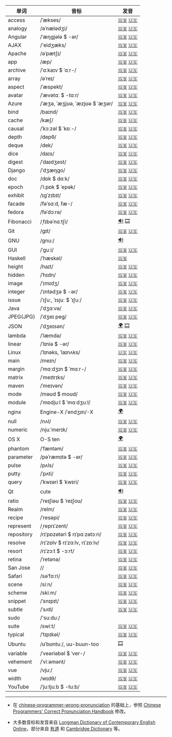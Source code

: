 
| 单词  | 音标 | 发音 |
| ---- | ---- | ---- |
| access | /ˈækses/ | [🇬🇧](http://www.ldoceonline.com/media/english/breProns/brelasdeaccess.mp3) [🇺🇸](http://www.ldoceonline.com/media/english/ameProns/access1.mp3) |
| analogy | /əˈnælədʒi/ | [🇬🇧](http://www.ldoceonline.com/media/english/breProns/analogy0205.mp3) [🇺🇸](http://www.ldoceonline.com/media/english/ameProns/analogy.mp3) |
| Angular | /ˈæŋɡjələ $ -ər/ | [🇬🇧](http://www.ldoceonline.com/media/english/breProns/angular0205.mp3) [🇺🇸](http://www.ldoceonline.com/media/english/ameProns/angular.mp3) |
| AJAX | /'eidʒæks/ | [🇬🇧](http://dict.youdao.com/dictvoice?audio=AJAX&type=1) [🇺🇸](http://dict.youdao.com/dictvoice?audio=AJAX&type=2) |
| Apache | /əˈpætʃɪ/ | [🇬🇧](http://dict.youdao.com/dictvoice?audio=Apache&type=1) [🇺🇸](http://dict.youdao.com/dictvoice?audio=Apache&type=2) |
| app | /æp/ | [🇬🇧](http://www.ldoceonline.com/media/english/breProns/ld5_app.mp3) [🇺🇸](http://www.ldoceonline.com/media/english/ameProns/ld5_app.mp3) | 
| archive | /ˈɑːkaɪv $ ˈɑːr-/ | [🇬🇧](http://www.ldoceonline.com/media/english/breProns/archive_n0205.mp3) [🇺🇸](http://www.ldoceonline.com/media/english/ameProns/laadarchive.mp3) |
| array | /əˈreɪ/ | [🇬🇧](http://www.ldoceonline.com/media/english/breProns/array_n0205.mp3) [🇺🇸](http://www.ldoceonline.com/media/english/ameProns/array1.mp3) |
| aspect | /ˈæspekt/ | [🇬🇧](http://www.ldoceonline.com/media/english/breProns/aspect0205.mp3) [🇺🇸](http://www.ldoceonline.com/media/english/ameProns/aspect.mp3) |
| avatar | /ˈævətɑː $ -tɑːr/ | [🇬🇧](http://www.ldoceonline.com/media/english/breProns/ld41avatar.mp3) [🇺🇸](http://www.ldoceonline.com/media/english/ameProns/avatar.mp3) |
| Azure | /ˈæʒə, ˈæʒjʊə, ˈæzjʊə $ ˈæʒər/ | [🇬🇧](http://www.ldoceonline.com/media/english/breProns/azure0205.mp3) [🇺🇸](http://www.ldoceonline.com/media/english/ameProns/azure.mp3) | 
| bind | /baɪnd/ | [🇬🇧](http://www.ldoceonline.com/media/english/breProns/bind_v0205.mp3) [🇺🇸](http://www.ldoceonline.com/media/english/ameProns/bind1.mp3) |
| cache | /kæʃ/ | [🇬🇧](http://www.ldoceonline.com/media/english/breProns/cache_v0205.mp3) [🇺🇸](http://www.ldoceonline.com/media/english/ameProns/cache.mp3) |
| causal | /ˈkɔːzəl $ ˈkɒː-/ | [🇬🇧](http://www.ldoceonline.com/media/english/breProns/ld41causal.mp3) [🇺🇸](http://www.ldoceonline.com/media/english/ameProns/causal.mp3) |
| depth | /depθ/ | [🇬🇧](http://dict.youdao.com/dictvoice?audio=depth&type=1) [🇺🇸](http://dict.youdao.com/dictvoice?audio=depth&type=2) |
| deque | /dek/ | [🇬🇧](http://dict.youdao.com/dictvoice?audio=deque&type=1) [🇺🇸](http://dict.youdao.com/dictvoice?audio=deque&type=2) |
| dice | /daɪs/ | [🇬🇧](http://www.ldoceonline.com/media/english/breProns/dice_v0205.mp3) [🇺🇸](http://www.ldoceonline.com/media/english/ameProns/dice1.mp3) |
| digest | /ˈdaɪdʒest/ | [🇬🇧](http://www.ldoceonline.com/media/english/breProns/digest_n0205.mp3) [🇺🇸](http://www.ldoceonline.com/media/english/ameProns/l3digest2.mp3) |
| Django | /ˈdʒæŋɡo/ | [🇬🇧](http://dict.youdao.com/dictvoice?audio=Django&type=1) [🇺🇸]() |
| doc | /dɒk $ dɑːk/ | [🇬🇧](http://www.ldoceonline.com/media/english/breProns/ld41doc.mp3) [🇺🇸](http://www.ldoceonline.com/media/english/ameProns/doc.mp3) |
| epoch | /ˈiːpɒk $ ˈepək/ | [🇬🇧](http://www.ldoceonline.com/media/english/breProns/epoch_las3_br.mp3) [🇺🇸](http://www.ldoceonline.com/media/english/ameProns/epoch.mp3) |
| exhibit | /ɪɡˈzɪbɪt/ | [🇬🇧](http://www.ldoceonline.com/media/english/breProns/exhibit_v0205.mp3) [🇺🇸](http://www.ldoceonline.com/media/english/ameProns/exhibit1.mp3) |
| facade | /fəˈsɑːd, fæ-/ | [🇬🇧](http://www.ldoceonline.com/media/english/breProns/facade0205.mp3) [🇺🇸](http://www.ldoceonline.com/media/english/ameProns/laadfacade.mp3) |
| fedora | /fəˈdɔːrə/ | [🇬🇧](http://www.ldoceonline.com/media/english/breProns/ld41fedora.mp3) [🇺🇸](http://www.ldoceonline.com/media/english/ameProns/ld41fedora.mp3) |
| Fibonacci | /ˌfɪbəˈnɑːtʃi/ | [🔊](http://static.sfdict.com/dictstatic/dictionary/audio/ahsd/F/F0007900.mp3) [🎞](https://www.youtube.com/watch?v=NqnVgOxz2js) |
| Git | /ɡɪt/ | [🇬🇧](http://www.ldoceonline.com/media/english/breProns/git0205.mp3) [🇺🇸](http://www.ldoceonline.com/media/english/ameProns/ld41git.mp3) |
| GNU | /gnu:/ | [🔊](https://www.gnu.org/audio/gnu-pronunciation.ogg) | 
| GUI | /ˈɡuːi/ | [🇬🇧](http://dict.youdao.com/dictvoice?audio=GUI&type=1) [🇺🇸](http://dict.youdao.com/dictvoice?audio=GUI&type=2) | 
| Haskell | /ˈhæskəl/ | [🇬🇧](http://dict.youdao.com/dictvoice?audio=haskell&type=1) |
| height | /haɪt/ | [🇬🇧](http://www.ldoceonline.com/media/english/breProns/height0205.mp3) [🇺🇸](http://www.ldoceonline.com/media/english/ameProns/height.mp3) |
| hidden | /ˈhɪdn/ | [🇬🇧](http://dict.youdao.com/dictvoice?audio=hidden&type=1) [🇺🇸](http://dict.youdao.com/dictvoice?audio=hidden&type=2) |
| image | /ˈɪmɪdʒ/ | [🇬🇧](http://www.ldoceonline.com/media/english/breProns/image0205.mp3) [🇺🇸](http://www.ldoceonline.com/media/english/ameProns/image.mp3) |
| integer | /ˈɪntədʒə $ -ər/ | [🇬🇧](http://www.ldoceonline.com/media/english/breProns/ld41integer.mp3) [🇺🇸](http://www.ldoceonline.com/media/english/ameProns/integer.mp3) |
| issue | /ˈɪʃuː, ˈɪsjuː $ ˈɪʃuː/ | [🇬🇧](http://www.ldoceonline.com/media/english/breProns/issue_n0205.mp3) [🇺🇸](http://www.ldoceonline.com/media/english/ameProns/issue1.mp3) |
| Java | /ˈdʒɑːvə/ | [🇬🇧](http://www.ldoceonline.com/media/english/breProns/ld41java2.mp3) [🇺🇸](http://www.ldoceonline.com/media/english/ameProns/p028-000006654.mp3) |
| JPEG(JPG) | /ˈdʒeɪ peɡ/ | [🇬🇧](http://www.ldoceonline.com/media/english/breProns/ld42jpeg.mp3) [🇺🇸](http://www.ldoceonline.com/media/english/ameProns/laadjpeg.mp3) |
| JSON | /ˈdʒeɪsən/ | [🌍](https://en.wikipedia.org/wiki/JSON) [🎞](https://www.youtube.com/watch?v=hQVTIJBZook&t=2405) |
| lambda | /ˈlæmdə/ | [🇬🇧](http://dict.youdao.com/dictvoice?audio=lambda&type=1) [🇺🇸](http://dict.youdao.com/dictvoice?audio=lambda&type=2) |
| linear | /ˈlɪniə $ -ər/ | [🇬🇧](http://www.ldoceonline.com/media/english/breProns/linear0205.mp3) [🇺🇸](http://www.ldoceonline.com/media/english/ameProns/linear.mp3) |
| Linux | /ˈlɪnəks, ˈlaɪnʌks/ | [🇺🇸](http://dictionary.cambridge.org/zhs/media/english/us_pron/e/eus/eus17/eus17029.mp3) [🇺🇸](http://www.ldoceonline.com/media/english/ameProns/linux1004a.mp3) |
| main | /meɪn/ | [🇬🇧](http://www.ldoceonline.com/media/english/breProns/brelasdemain.mp3) [🇺🇸](http://www.ldoceonline.com/media/english/ameProns/main1.mp3) |
| margin | /ˈmɑːdʒɪn $ ˈmɑːr-/ | [🇬🇧](http://www.ldoceonline.com/media/english/breProns/margin0205.mp3) [🇺🇸](http://www.ldoceonline.com/media/english/ameProns/margin.mp3) |
| matrix | /ˈmeɪtrɪks/ | [🇬🇧](http://www.ldoceonline.com/media/english/breProns/ld41matrix.mp3) [🇺🇸](http://www.ldoceonline.com/media/english/ameProns/matrix.mp3) |
| maven | /ˈmeɪvən/ | [🇬🇧](http://www.ldoceonline.com/media/english/breProns/maven0205.mp3) [🇺🇸](http://www.ldoceonline.com/media/english/ameProns/maven.mp3) |
| mode | /məʊd $ moʊd/ | [🇬🇧](http://www.ldoceonline.com/media/english/breProns/mode0205.mp3) [🇺🇸](http://www.ldoceonline.com/media/english/ameProns/mode1.mp3) |
| module | /ˈmɒdjuːl $ ˈmɑːdʒuːl/ | [🇬🇧](http://www.ldoceonline.com/media/english/breProns/module0205.mp3) [🇺🇸](http://www.ldoceonline.com/media/english/ameProns/module.mp3) |
| nginx | Engine-X /ˈendʒɪn/-X | [🌍](https://www.nginx.com/resources/wiki/community/faq/) |
| null | /nʌl/ | [🇬🇧](http://www.ldoceonline.com/media/english/breProns/ld41null.mp3) [🇺🇸](http://www.ldoceonline.com/media/english/ameProns/null.mp3) |
| numeric | /njuːˈmerɪk/ | [🇬🇧](http://dictionary.cambridge.org/zhs/media/english/uk_pron/e/epd/epd20/epd20527.mp3) [🇺🇸](http://dictionary.cambridge.org/zhs/media/english/us_pron/e/eus/eus20/eus20126.mp3) |
| OS X | O-S ten | [🌍](https://support.apple.com/kb/TA22541?locale=en_US) |
| phantom | /ˈfæntəm/ | [🇬🇧](http://www.ldoceonline.com/media/english/breProns/brelasdephantom.mp3) [🇺🇸](http://www.ldoceonline.com/media/english/ameProns/phantom.mp3) |
| parameter | /pəˈræmɪtə $ -ər/ | [🇬🇧](http://www.ldoceonline.com/media/english/breProns/parameter0205.mp3) [🇺🇸](http://www.ldoceonline.com/media/english/ameProns/parameter.mp3) |
| pulse | /pʌls/ | [🇬🇧](http://www.ldoceonline.com/media/english/breProns/pulse_n0205.mp3) [🇺🇸](http://www.ldoceonline.com/media/english/ameProns/pulse1.mp3) |
| putty | /ˈpʌti/ | [🇬🇧](http://www.ldoceonline.com/media/english/breProns/putty0205.mp3) [🇺🇸](http://www.ldoceonline.com/media/english/ameProns/putty.mp3) |
| query | /ˈkwɪəri $ ˈkwɪri/ | [🇬🇧](http://www.ldoceonline.com/media/english/breProns/query_n0205.mp3) [🇺🇸](http://www.ldoceonline.com/media/english/ameProns/query1.mp3) |
| Qt | cute | [🔊](http://dict.youdao.com/dictvoice?audio=cute&type=1) |
| ratio | /ˈreɪʃiəʊ $ ˈreɪʃoʊ/ | [🇬🇧](http://www.ldoceonline.com/media/english/breProns/ratio0205.mp3) [🇺🇸](http://www.ldoceonline.com/media/english/ameProns/ratio.mp3) |
| Realm | /relm/ | [🇬🇧](http://www.ldoceonline.com/media/english/breProns/realm0205.mp3) [🇺🇸](http://www.ldoceonline.com/media/english/ameProns/realm.mp3) |
| recipe | /ˈresəpi/ | [🇬🇧](http://www.ldoceonline.com/media/english/breProns/recipe0205.mp3) [🇺🇸](http://www.ldoceonline.com/media/english/ameProns/recipe.mp3) |
| represent | /ˌreprɪˈzent/ | [🇬🇧](http://www.ldoceonline.com/media/english/breProns/represent0205.mp3) [🇺🇸](http://www.ldoceonline.com/media/english/ameProns/represent.mp3) |
| repository | /rɪˈpɒzətəri $ rɪˈpɑːzətɔːri/ | [🇬🇧](http://www.ldoceonline.com/media/english/breProns/ld41repository.mp3) [🇺🇸](http://www.ldoceonline.com/media/english/ameProns/repository.mp3) |
| resolve | /rɪˈzɒlv $ rɪˈzɑːlv, rɪˈzɒːlv/ | [🇬🇧](http://www.ldoceonline.com/media/english/breProns/resolve_n0205.mp3) [🇺🇸](http://www.ldoceonline.com/media/english/ameProns/resolve1.mp3) |
| resort | /rɪˈzɔːt $ -ɔːrt/ | [🇬🇧](http://www.ldoceonline.com/media/english/breProns/resort_n0205.mp3) [🇺🇸](http://www.ldoceonline.com/media/english/ameProns/resort1.mp3) |
| retina | /ˈretənə/ | [🇬🇧](http://www.ldoceonline.com/media/english/breProns/retina0205.mp3) [🇺🇸](http://www.ldoceonline.com/media/english/ameProns/retina.mp3) |
| San Jose | // | [🇬🇧](http://dict.youdao.com/dictvoice?audio=San%20Jose&type=1) [🇺🇸](http://dict.youdao.com/dictvoice?audio=San%20Jose&type=2) |
| Safari | /səˈfɑːri/ | [🇬🇧](http://www.ldoceonline.com/media/english/breProns/safari_las2_br.mp3) [🇺🇸](http://www.ldoceonline.com/media/english/ameProns/safari1.mp3) |
| scene | /siːn/ | [🇬🇧](http://www.ldoceonline.com/media/english/breProns/scene0205.mp3) [🇺🇸](http://www.ldoceonline.com/media/english/ameProns/scene.mp3) |
| scheme | /skiːm/ | [🇬🇧](http://www.ldoceonline.com/media/english/breProns/scheme_v0205.mp3) [🇺🇸](http://www.ldoceonline.com/media/english/ameProns/scheme1.mp3) |
| snippet | /ˈsnɪpɪt/ | [🇬🇧](http://www.ldoceonline.com/media/english/breProns/snippet0205.mp3) [🇺🇸](http://www.ldoceonline.com/media/english/ameProns/snippet.mp3) |
| subtle | /ˈsʌtl/ | [🇬🇧](http://www.ldoceonline.com/media/english/breProns/subtle0205.mp3) [🇺🇸](http://www.ldoceonline.com/media/english/ameProns/subtle.mp3) |
| sudo | /'suːduː/ |  |
| suite | /swiːt/ | [🇬🇧](http://www.ldoceonline.com/media/english/breProns/suite0205.mp3) [🇺🇸](http://www.ldoceonline.com/media/english/ameProns/suite.mp3) |
| typical | /ˈtɪpɪkəl/ | [🇬🇧](http://www.ldoceonline.com/media/english/breProns/typical0205.mp3) [🇺🇸](http://www.ldoceonline.com/media/english/ameProns/typical.mp3) |
| Ubuntu | /ʊˈbʊntuː/, uu-buun-too | [🎞](https://www.youtube.com/watch?v=CP8CNp-vksc) |
| variable | /ˈveəriəbəl $ ˈver-/ | [🇬🇧](http://www.ldoceonline.com/media/english/breProns/variable_adj0205.mp3) [🇺🇸](http://www.ldoceonline.com/media/english/ameProns/l3variable.mp3) |
| vehement | /ˈviːəmənt/ | [🇬🇧](http://www.ldoceonline.com/media/english/breProns/vehement0205.mp3) [🇺🇸](http://www.ldoceonline.com/media/english/ameProns/vehement.mp3) |
| vue | /vjuː/ | [🇬🇧](http://dict.youdao.com/dictvoice?audio=vue&type=1) [🇺🇸](http://dict.youdao.com/dictvoice?audio=vue&type=2) |
| width | /wɪdθ/ | [🇬🇧](http://www.ldoceonline.com/media/english/breProns/width0205.mp3) [🇺🇸](http://www.ldoceonline.com/media/english/ameProns/width.mp3) |
| YouTube | /ˈjuːtjuːb $ -tuːb/ | [🇬🇧](http://www.ldoceonline.com/media/english/breProns/lpd_youtube.mp3) [🇺🇸](http://www.ldoceonline.com/media/english/ameProns/lpd_youtube.mp3) |

----
* 在 [chinese-programmer-wrong-pronunciation](https://github.com/shimohq/chinese-programmer-wrong-pronunciation) 的基础上，参照 [Chinese Programmers' Correct Pronunciation Handbook](https://github.com/lilydjwg/chinese-programmers-correct-pronunciations-handbook) 修改。

* 大多数音标和发音来自 [Longman Dictionary of Contemporary English Online](http://www.ldoceonline.com/)，部分来自 [有道](http://dict.youdao.com/) 和 [Cambridge Dictionary](http://dictionary.cambridge.org/zhs/) 等。
